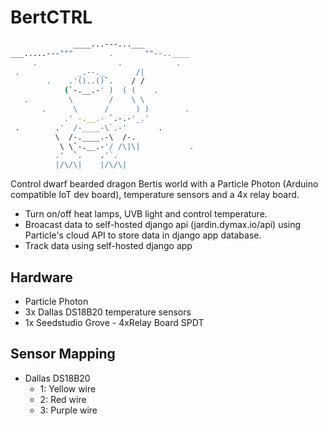 # BertCTRL

```bash
              ____...---...___
___.....---"""        .       ""--..____
     .                  .            .
 .             _.--._       /|
        .    .'()..()`.    / /
            (`-.__.-' )  ( (    .
   .         \        /    \ \
       .      \      /      ) )        .
            .' -.__.- `.-.-'_.'
 .        .'  /-____-\`.-'       .
          \  /-.____.-\  /-.
           \ \`-.__.-'/ /\|\|           .
          .'  `.    .'`.
          |/\/\|    |/\/\|

```

Control dwarf bearded dragon Bertis world with a Particle Photon (Arduino compatible IoT dev board), temperature sensors and a 4x relay board.

- Turn on/off heat lamps, UVB light and control temperature.
- Broacast data to self-hosted django api (jardin.dymax.io/api) using Particle's cloud API to store data in django app database.
- Track data using self-hosted django app

## Hardware
- Particle Photon
- 3x Dallas DS18B20 temperature sensors
- 1x Seedstudio Grove - 4xRelay Board SPDT

## Sensor Mapping
- Dallas DS18B20
  - 1: Yellow wire
  - 2: Red wire
  - 3: Purple wire
